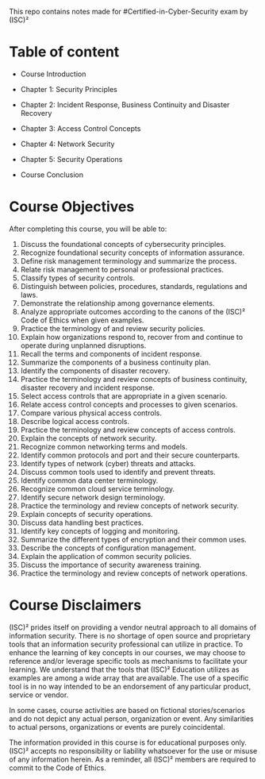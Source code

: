 
This repo contains notes made for #Certified-in-Cyber-Security exam by (ISC)²

# Table of content

-   Course Introduction
    
-   Chapter 1: Security Principles
    
-   Chapter 2: Incident Response, Business Continuity and Disaster Recovery
    
-   Chapter 3: Access Control Concepts
    
-   Chapter 4: Network Security 
    
-   Chapter 5: Security Operations
    
-   Course Conclusion


# Course Objectives

After completing this course, you will be able to:  

1.  Discuss the foundational concepts of cybersecurity principles. 
2.  Recognize foundational security concepts of information assurance. 
3.  Define risk management terminology and summarize the process. 
4.  Relate risk management to personal or professional practices. 
5.  Classify types of security controls. 
6.  Distinguish between policies, procedures, standards, regulations and laws. 
7.  Demonstrate the relationship among governance elements. 
8.  Analyze appropriate outcomes according to the canons of the (ISC)² Code of Ethics when given examples. 
9.  Practice the terminology of and review security policies. 
10.  Explain how organizations respond to, recover from and continue to operate during unplanned disruptions. 
11.  Recall the terms and components of incident response. 
12.  Summarize the components of a business continuity plan. 
13.  Identify the components of disaster recovery. 
14.  Practice the terminology and review concepts of business continuity, disaster recovery and incident response. 
15.  Select access controls that are appropriate in a given scenario. 
16.  Relate access control concepts and processes to given scenarios. 
17.  Compare various physical access controls. 
18.  Describe logical access controls. 
19.  Practice the terminology and review concepts of access controls. 
20.  Explain the concepts of network security. 
21.  Recognize common networking terms and models. 
22.  Identify common protocols and port and their secure counterparts. 
23.  Identify types of network (cyber) threats and attacks. 
24.  Discuss common tools used to identify and prevent threats. 
25.  Identify common data center terminology. 
26.  Recognize common cloud service terminology. 
27.  Identify secure network design terminology. 
28.  Practice the terminology and review concepts of network security. 
29.  Explain concepts of security operations. 
30.  Discuss data handling best practices. 
31.  Identify key concepts of logging and monitoring. 
32.  Summarize the different types of encryption and their common uses. 
33.  Describe the concepts of configuration management. 
34.  Explain the application of common security policies. 
35.  Discuss the importance of security awareness training. 
36.  Practice the terminology and review concepts of network operations.

# Course Disclaimers 

(ISC)² prides itself on providing a vendor neutral approach to all domains of information security. There is no shortage of open source and proprietary tools that an information security professional can utilize in practice. To enhance the learning of key concepts in our courses, we may choose to reference and/or leverage specific tools as mechanisms to facilitate your learning. We understand that the tools that (ISC)² Education utilizes as examples are among a wide array that are available. The use of a specific tool is in no way intended to be an endorsement of any particular product, service or vendor.  

In some cases, course activities are based on fictional stories/scenarios and do not depict any actual person, organization or event. Any similarities to actual persons, organizations or events are purely coincidental.  

The information provided in this course is for educational purposes only. (ISC)² accepts no responsibility or liability whatsoever for the use or misuse of any information herein. As a reminder, all (ISC)² members are required to commit to the Code of Ethics.

